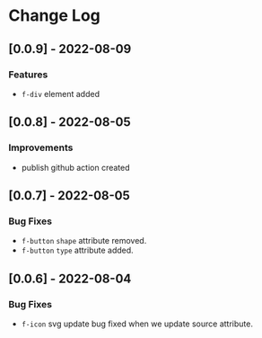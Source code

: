 
# Change Log


## [0.0.9] - 2022-08-09
### Features
- `f-div` element added

## [0.0.8] - 2022-08-05
### Improvements
- publish github action created
## [0.0.7] - 2022-08-05
### Bug Fixes
- `f-button` `shape` attribute removed.
- `f-button` `type` attribute added.

## [0.0.6] - 2022-08-04
### Bug Fixes
- `f-icon` svg update bug fixed when we update source attribute.

